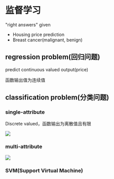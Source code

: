 # 监督学习

"right answers" given

- Housing price prediction
- Breast cancer(malignant, benign)

## regression problem(回归问题)



predict continuous valued output(price)

函数输出值为连续值

## classification problem(分类问题)

### single-attribute

Discrete valued，函数输出为离散值且有限

![](https://moonstarimg.oss-cn-hangzhou.aliyuncs.com/picgo_img/20210712140141.png)


### multi-attribute

![](https://moonstarimg.oss-cn-hangzhou.aliyuncs.com/picgo_img/20210712140702.png)


### SVM(Support Virtual Machine)